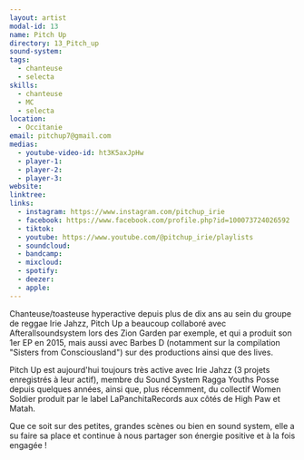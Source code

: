 ```yaml
---
layout: artist
modal-id: 13
name: Pitch Up
directory: 13_Pitch_up
sound-system: 
tags: 
  - chanteuse
  - selecta
skills: 
  - chanteuse
  - MC
  - selecta
location:
  - Occitanie
email: pitchup7@gmail.com
medias:
  - youtube-video-id: ht3K5axJpHw
  - player-1: 
  - player-2: 
  - player-3: 
website: 
linktree: 
links:
  - instagram: https://www.instagram.com/pitchup_irie
  - facebook: https://www.facebook.com/profile.php?id=100073724026592
  - tiktok: 
  - youtube: https://www.youtube.com/@pitchup_irie/playlists
  - soundcloud: 
  - bandcamp: 
  - mixcloud: 
  - spotify: 
  - deezer: 
  - apple: 
---
```


Chanteuse/toasteuse hyperactive depuis plus de dix ans au sein du groupe de reggae Irie Jahzz, Pitch Up a beaucoup collaboré avec Afterallsoundsystem lors des Zion Garden par exemple, et qui a produit son 1er EP en 2015, mais aussi avec Barbes D (notamment sur la compilation "Sisters from Consciousland") sur des productions ainsi que des lives.

Pitch Up est aujourd'hui toujours très active avec Irie Jahzz (3 projets enregistrés à leur actif), membre du Sound System Ragga Youths Posse depuis quelques années, ainsi que, plus récemment, du collectif Women Soldier produit par le label LaPanchitaRecords aux côtés de High Paw et Matah.

Que ce soit sur des petites, grandes scènes ou bien en sound system, elle a su faire sa place et continue à nous partager son énergie positive et à la fois engagée !
